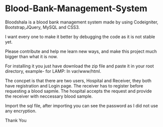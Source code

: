 # Blood-Bank-Management-System
Bloodshala is a blood bank management system made by using Codeigniter, Bootstrap,JQuery, MySQL and CSS3.

I want every one to make it better by debugging the code as it is not stable yet.

Please contribute and help me learn new ways, and make this project much bigger than what it is now.

For installing it you just have download the zip file and paste it in your root directory, example- for LAMP: In var/www/html.

The concpet is that there are two users, Hospital and Receiver, they both have registration and Login page. The receiver has to register before requesting a blood sapmle.
The hospital accepts the request and provide the receiver with neccessary blood sample.

Import the sql file, after importing you can see the password as I did not use any encryption.

Thank You



